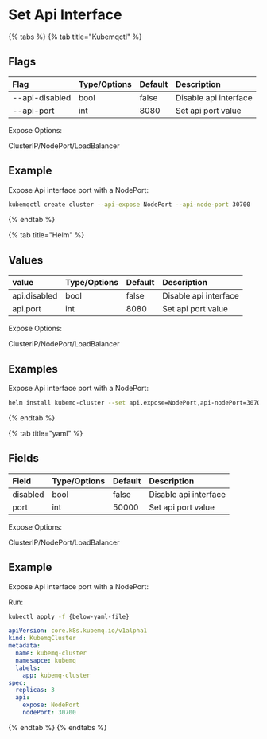 # Set Api Interface


{% tabs %}
{% tab title="Kubemqctl" %}
## Flags

| Flag | Type/Options | Default | Description |
| :--- | :--- | :--- | :--- |
| --api-disabled | bool | false | Disable api interface |
| --api-port | int | 8080 | Set api port value |


Expose Options:

ClusterIP/NodePort/LoadBalancer

## Example

Expose Api interface port with a NodePort:

```bash
kubemqctl create cluster --api-expose NodePort --api-node-port 30700
```
{% endtab %}

{% tab title="Helm" %}
## Values

| value | Type/Options | Default | Description |
| :--- | :--- | :--- | :--- |
| api.disabled | bool | false | Disable api interface |
| api.port | int | 8080 | Set api port value |


Expose Options:

ClusterIP/NodePort/LoadBalancer

## Examples

Expose Api interface port with a NodePort:

```bash
helm install kubemq-cluster --set api.expose=NodePort,api-nodePort=30700  -n kubemq kubemq-charts/kubemq
```
{% endtab %}

{% tab title="yaml" %}
## Fields

| Field | Type/Options | Default | Description |
| :--- | :--- | :--- | :--- |
| disabled | bool | false | Disable api interface |
| port | int | 50000 | Set api port value |


Expose Options:

ClusterIP/NodePort/LoadBalancer

## Example

Expose Api interface port with a NodePort:

Run:

```bash
kubectl apply -f {below-yaml-file}
```

```yaml
apiVersion: core.k8s.kubemq.io/v1alpha1
kind: KubemqCluster
metadata:
  name: kubemq-cluster
  namesapce: kubemq
  labels:
    app: kubemq-cluster
spec:
  replicas: 3
  api:
    expose: NodePort
    nodePort: 30700
```
{% endtab %}
{% endtabs %}

